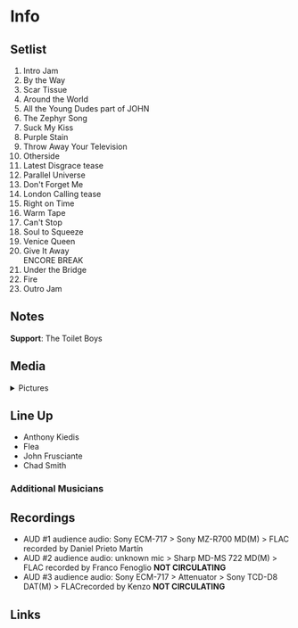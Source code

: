 # Info

## Setlist

1. Intro Jam
2. By the Way
3. Scar Tissue
4. Around the World
5. All the Young Dudes part of JOHN
6. The Zephyr Song
7. Suck My Kiss
8. Purple Stain
9. Throw Away Your Television
10. Otherside
11. Latest Disgrace tease
12. Parallel Universe
13. Don't Forget Me
14. London Calling tease
15. Right on Time
16. Warm Tape
17. Can't Stop
18. Soul to Squeeze
19. Venice Queen
20. Give It Away
<br>ENCORE BREAK
21. Under the Bridge
22. Fire
23. Outro Jam

## Notes

**Support**: The Toilet Boys

## Media 

<details>
  <summary>Pictures</summary>
  <!--<img alt="Setlist" title="Setlist" src="_.jpg" height="200" />-->
</details>

## Line Up

* Anthony Kiedis
* Flea
* John Frusciante
* Chad Smith

### Additional Musicians

## Recordings

* AUD #1 audience audio: Sony ECM-717 > Sony MZ-R700 MD(M) > FLAC recorded by Daniel Prieto Martín 
* AUD #2 audience audio: unknown mic > Sharp MD-MS 722 MD(M) > FLAC recorded by Franco Fenoglio **NOT CIRCULATING**   
* AUD #3 audience audio: Sony ECM-717 > Attenuator > Sony TCD-D8 DAT(M) > FLACrecorded by Kenzo **NOT CIRCULATING**

## Links

